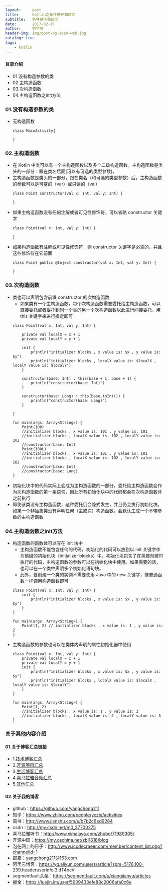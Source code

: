 ```yaml
---
layout:     post
title:      kotlin之条件循环和区间
subtitle:   条件循环和区间
date:       2017-02-15
author:     刘学峰
header-img: img/post-bg-ios9-web.jpg
catalog: true
tags:
    - kotlin
---
```



#### 目录介绍
- 01.没有构造参数的类
- 02.主构造函数
- 03.次构造函数
- 04.主构造函数之init方法








### 01.没有构造参数的类
- 无构造函数
    ```
    class MainActivity{
    
    }
    ```


### 02.主构造函数
- 在 Kotlin 中类可以有一个主构造函数以及多个二级构造函数。主构造函数是类头的一部分：跟在类名后面(可以有可选的类型参数)。
- 主构造函数是类头的一部分，跟在类名（和可选的类型参数）后，主构造函数的参数可以是可变的（var）或只读的（val）
    ```
    class Point constructor(val x: Int, val y: Int) {
    
    }
    ```
- 如果主构造函数没有任何注解或者可见性修饰符，可以省略 constructor 关键字
    ```
    class Point(val x: Int, val y: Int) {
    
    }
    ```
- 如果构造函数有注解或可见性修饰符，则 constructor 关键字是必需的，并且这些修饰符在它前面
    ```
    class Point public @Inject constructor(val x: Int, val y: Int) {
    
    }
    ```



### 03.次构造函数
- 类也可以声明包含前缀 constructor 的次构造函数
    - 如果类有一个主构造函数，每个次构造函数需要委托给主构造函数，可以直接委托或者委托到同一个类的另一个次构造函数以此进行间接委托，用 this 关键字来进行指定即可
    ```
    class Point(val x: Int, val y: Int) {
    
        private val localX = x + 1
        private val localY = y + 1
    
        init {
            println("initializer blocks , x value is: $x , y value is: $y")
            println("initializer blocks , localX value is: $localX , localY value is: $localY")
        }
    
        constructor(base: Int) : this(base + 1, base + 1) {
            println("constructor(base: Int)")
        }
    
        constructor(base: Long) : this(base.toInt()) {
            println("constructor(base: Long)")
        }
    
    }
    
    fun main(args: Array<String>) {
        Point(100)
        //initializer blocks , x value is: 101 , y value is: 101
        //initializer blocks , localX value is: 102 , localY value is: 102
        //constructor(base: Int)
        Point(100L)
        //initializer blocks , x value is: 101 , y value is: 101
        //initializer blocks , localX value is: 102 , localY value is: 102
        //constructor(base: Int)
        //constructor(base: Long)
    }
    ```
- 初始化块中的代码实际上会成为主构造函数的一部分，委托给主构造函数会作为次构造函数的第一条语句，因此所有初始化块中的代码都会在次构造函数体之前执行
- 即使该类没有主构造函数，这种委托仍会隐式发生，并且仍会执行初始化块。如果一个非抽象类没有声明任何（主或次）构造函数，会默认生成一个不带参数的主构造函数




### 04.主构造函数之init方法
- 构造函数的函数体可以写在 init 块中
    - 主构造函数不能包含任何的代码，初始化的代码可以放到以 init 关键字作为前缀的初始化块（initializer blocks）中，初始化块包含了在类被创建时执行的代码，主构造函数的参数可以在初始化块中使用。如果需要的话，也可以在一个类中声明多个初始化语句块。
    - 此外，要创建一个类的实例不需要使用 Java 中的 new 关键字，像普通函数一样调用构造函数即可
    ```
    class Point(val x: Int, val y: Int) {
        init {
            println("initializer blocks , x value is: $x , y value is: $y")
        }
    }
    
    fun main(args: Array<String>) {
        Point(1, 2) // initializer blocks , x value is: 1 , y value is: 2
    }
    ```
- 主构造函数的参数也可以在类体内声明的属性初始化器中使用
    ```
    class Point(val x: Int, val y: Int) {
        private val localX = x + 1
        private val localY = y + 1
        init {
            println("initializer blocks , x value is: $x , y value is: $y")
            println("initializer blocks , localX value is: $localX , localY value is: $localY")
        }
    }
    
    fun main(args: Array<String>) {
        Point(1, 2)
        //initializer blocks , x value is: 1 , y value is: 2
        //initializer blocks , localX value is: 2 , localY value is: 3
    }
    ```



### 关于其他内容介绍
#### 01.关于博客汇总链接
- 1.[技术博客汇总](https://www.jianshu.com/p/614cb839182c)
- 2.[开源项目汇总](https://blog.csdn.net/m0_37700275/article/details/80863574)
- 3.[生活博客汇总](https://blog.csdn.net/m0_37700275/article/details/79832978)
- 4.[喜马拉雅音频汇总](https://www.jianshu.com/p/f665de16d1eb)
- 5.[其他汇总](https://www.jianshu.com/p/53017c3fc75d)



#### 02.关于我的博客
- github：https://github.com/yangchong211
- 知乎：https://www.zhihu.com/people/yczbj/activities
- 简书：http://www.jianshu.com/u/b7b2c6ed9284
- csdn：http://my.csdn.net/m0_37700275
- 喜马拉雅听书：http://www.ximalaya.com/zhubo/71989305/
- 开源中国：https://my.oschina.net/zbj1618/blog
- 泡在网上的日子：http://www.jcodecraeer.com/member/content_list.php?channelid=1
- 邮箱：yangchong211@163.com
- 阿里云博客：https://yq.aliyun.com/users/article?spm=5176.100- 239.headeruserinfo.3.dT4bcV
- segmentfault头条：https://segmentfault.com/u/xiangjianyu/articles
- 掘金：https://juejin.im/user/5939433efe88c2006afa0c6e




